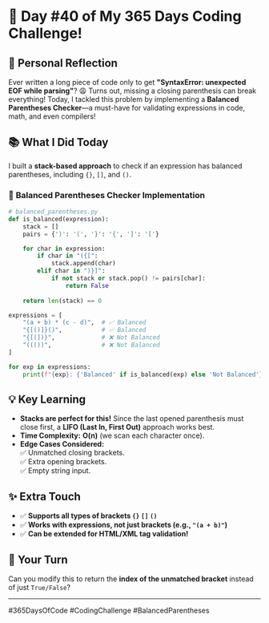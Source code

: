 # 🎯 Day #40 of My 365 Days Coding Challenge!  

## 💭 Personal Reflection  
Ever written a long piece of code only to get **"SyntaxError: unexpected EOF while parsing"**? 😩 Turns out, missing a closing parenthesis can break everything! Today, I tackled this problem by implementing a **Balanced Parentheses Checker**—a must-have for validating expressions in code, math, and even compilers!  

## 📚 What I Did Today  
I built a **stack-based approach** to check if an expression has balanced parentheses, including `{}`, `[]`, and `()`.  

### 📝 **Balanced Parentheses Checker Implementation**  

```python
# balanced_parentheses.py
def is_balanced(expression):
    stack = []
    pairs = {')': '(', '}': '{', ']': '['}

    for char in expression:
        if char in "({[":  
            stack.append(char)
        elif char in ")}]":
            if not stack or stack.pop() != pairs[char]:  
                return False
    
    return len(stack) == 0

expressions = [
    "(a + b) * (c - d)",  # ✅ Balanced
    "{[()]}()",           # ✅ Balanced
    "{[(])}",             # ❌ Not Balanced
    "((())",              # ❌ Not Balanced
]

for exp in expressions:
    print(f"{exp}: {'Balanced' if is_balanced(exp) else 'Not Balanced'}")
```

## 💡 Key Learning  
- **Stacks are perfect for this!** Since the last opened parenthesis must close first, a **LIFO (Last In, First Out)** approach works best.  
- **Time Complexity:** **O(n)** (we scan each character once).  
- **Edge Cases Considered:**  
  ✅ Unmatched closing brackets.  
  ✅ Extra opening brackets.  
  ✅ Empty string input.  

## ✨ Extra Touch  
- ✅ **Supports all types of brackets `{}` `[]` `()`**  
- ✅ **Works with expressions, not just brackets (e.g., `"(a + b)"`)**  
- ✅ **Can be extended for HTML/XML tag validation!**  

## 🚀 Your Turn  
Can you modify this to return the **index of the unmatched bracket** instead of just `True/False`?  

---

#365DaysOfCode #CodingChallenge #BalancedParentheses  